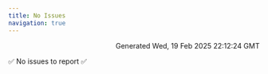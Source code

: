```yaml
---
title: No Issues
navigation: true
---
```


<p style="text-align:right;color:#cccs">
Generated Wed, 19 Feb 2025 22:12:24 GMT
</p>
<p>✅ No issues to report ✅</p>



